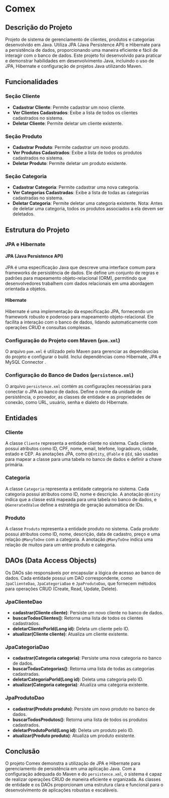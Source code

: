 
# Comex

## Descrição do Projeto

Projeto de sistema de gerenciamento de clientes, produtos e categorias desenvolvido em Java. Utiliza JPA (Java Persistence API) e Hibernate para a persistência de dados, proporcionando uma maneira eficiente e fácil de interagir com o banco de dados. Este projeto foi desenvolvido para praticar e demonstrar habilidades em desenvolvimento Java, incluindo o uso de JPA, Hibernate e configuração de projetos Java utilizando Maven.

## Funcionalidades

### Seção Cliente
- **Cadastrar Cliente**: Permite cadastrar um novo cliente.
- **Ver Clientes Cadastrados**: Exibe a lista de todos os clientes cadastrados no sistema.
- **Deletar Cliente**: Permite deletar um cliente existente.

### Seção Produto
- **Cadastrar Produto**: Permite cadastrar um novo produto.
- **Ver Produtos Cadastrados**: Exibe a lista de todos os produtos cadastrados no sistema.
- **Deletar Produto**: Permite deletar um produto existente.

### Seção Categoria
- **Cadastrar Categoria**: Permite cadastrar uma nova categoria.
- **Ver Categorias Cadastradas**: Exibe a lista de todas as categorias cadastradas no sistema.
- **Deletar Categoria**: Permite deletar uma categoria existente. Nota: Antes de deletar uma categoria, todos os produtos associados a ela devem ser deletados.

## Estrutura do Projeto

### JPA e Hibernate

#### JPA (Java Persistence API)
JPA é uma especificação Java que descreve uma interface comum para frameworks de persistência de dados. Ele define um conjunto de regras e padrões para mapeamento objeto-relacional (ORM), permitindo que desenvolvedores trabalhem com dados relacionais em uma abordagem orientada a objetos.

#### Hibernate
Hibernate é uma implementação da especificação JPA, fornecendo um framework robusto e poderoso para mapeamento objeto-relacional. Ele facilita a interação com o banco de dados, lidando automaticamente com operações CRUD e consultas complexas.

### Configuração do Projeto com Maven (`pom.xml`)

O arquivo `pom.xml` é utilizado pelo Maven para gerenciar as dependências do projeto e configurar o build. Inclui dependências como Hibernate, JPA e  MySQL Connector .

### Configuração do Banco de Dados (`persistence.xml`)

O arquivo `persistence.xml` contém as configurações necessárias para conectar o JPA ao banco de dados. Define o nome da unidade de persistência, o provedor, as classes de entidade e as propriedades de conexão, como URL, usuário, senha e dialeto do Hibernate.

## Entidades

### Cliente

A classe `Cliente` representa a entidade cliente no sistema. Cada cliente possui atributos como ID, CPF, nome, email, telefone, logradouro, cidade, estado e CEP. As anotações JPA, como `@Entity`, `@Table` e `@Id`, são usadas para mapear a classe para uma tabela no banco de dados e definir a chave primária.

### Categoria

A classe `Categoria` representa a entidade categoria no sistema. Cada categoria possui atributos como ID, nome e descrição. A anotação `@Entity` indica que a classe está mapeada para uma tabela no banco de dados, e `@GeneratedValue` define a estratégia de geração automática de IDs.

### Produto

A classe `Produto` representa a entidade produto no sistema. Cada produto possui atributos como ID, nome, descrição, data de cadastro, preço e uma relação `@ManyToOne` com a categoria. A anotação `@ManyToOne` indica uma relação de muitos para um entre produto e categoria.

## DAOs (Data Access Objects)

Os DAOs são responsáveis por encapsular a lógica de acesso ao banco de dados. Cada entidade possui um DAO correspondente, como `JpaClienteDao`, `JpaCategoriaDao` e `JpaProdutoDao`, que fornecem métodos para operações CRUD (Create, Read, Update, Delete).

### JpaClienteDao

- **cadastrar(Cliente cliente)**: Persiste um novo cliente no banco de dados.
- **buscarTodosClientes()**: Retorna uma lista de todos os clientes cadastrados.
- **deletarClientePorId(Long id)**: Deleta um cliente pelo ID.
- **atualizar(Cliente cliente)**: Atualiza um cliente existente.

### JpaCategoriaDao

- **cadastrar(Categoria categoria)**: Persiste uma nova categoria no banco de dados.
- **buscarTodasCategorias()**: Retorna uma lista de todas as categorias cadastradas.
- **deletarCategoriaPorId(Long id)**: Deleta uma categoria pelo ID.
- **atualizar(Categoria categoria)**: Atualiza uma categoria existente.

### JpaProdutoDao

- **cadastrar(Produto produto)**: Persiste um novo produto no banco de dados.
- **buscarTodosProdutos()**: Retorna uma lista de todos os produtos cadastrados.
- **deletarProdutoPorId(Long id)**: Deleta um produto pelo ID.
- **atualizar(Produto produto)**: Atualiza um produto existente.

## Conclusão

O projeto Comex demonstra a utilização de JPA e Hibernate para gerenciamento de persistência em uma aplicação Java. Com a configuração adequada do Maven e do `persistence.xml`, o sistema é capaz de realizar operações CRUD de maneira eficiente e organizada. As classes de entidade e os DAOs proporcionam uma estrutura clara e funcional para o desenvolvimento de aplicações robustas e escaláveis.

